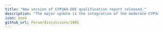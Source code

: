 ```yaml
---
title: "New version of CYP3A4-DDI qualification report released."
description: "The major update is the integration of the moderate CYP3A4 inhibitor fluconazole."
icon: book
github_url: Forum/discussions/1085
---
```

